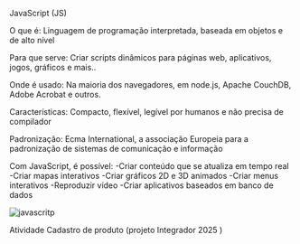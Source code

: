 JavaScript (JS)


O que é: Linguagem de programação interpretada, baseada em objetos e de alto nível

Para que serve: Criar scripts dinâmicos para páginas web, aplicativos, jogos, gráficos e mais..

Onde é usado: Na maioria dos navegadores, em node.js, Apache CouchDB, Adobe Acrobat e outros.

Características: Compacto, flexível, legível por humanos e não precisa de compilador

Padronização: Ecma International, a associação Europeia para a padronização de sistemas de comunicação e informação

Com JavaScript, é possível: 
-Criar conteúdo que se atualiza em tempo real
-Criar mapas interativos
-Criar gráficos 2D e 3D animados
-Criar menus interativos
-Reproduzir vídeo
-Criar aplicativos baseados em banco de dados

![javascritp](https://github.com/user-attachments/assets/06ffa739-37df-4153-a764-9584f1b17a81)

Atividade Cadastro de produto
(projeto Integrador 2025 )
